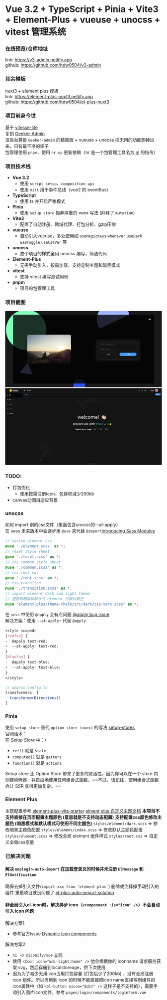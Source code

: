 # Vue 3.2 + TypeScript + Pinia + Vite3 + Element-Plus + vueuse + unocss + vitest 管理系统

### 在线预览/仓库地址
link: https://v3-admin.netlify.app <br>
github: https://github.com/hdw0504/v3-admin

### 其余模板
nuxt3 + element plus 模板\
link: https://element-plus-nuxt3.netlify.app <br>
github: https://github.com/hdw0504/el-plus-nuxt3

### 项目前身今世
基于 [vitesse-lite](https://github.com/antfu/vitesse-lite)\
复刻 [Geeker-Admin](https://github.com/HalseySpicy/Geeker-Admin)\
该后台算是 `Geeker-admin` 的精简版 + vueuse + unocss
把无用的功能删掉出来，只有最干净的架子\
包管理使用 `pnpm`，使用 `nr up` 更新依赖（nr 是一个包管理工具名为 [ni](https://github.com/antfu/ni) 的指令）

### 项目技术栈
- **Vue 3.2**
  - 使用 `script setup`、`composition api`
  - 使用 `mitt` 用于事件总线（vue2 的 eventBus）
- **TypeScript**
  - 使用 ts 并开启严格模式
- **Pinia**
  - 使用 `setup store` 抛弃厚重的 ~~vuex~~ 写法 (拜拜了 `mutation`)
- **Vite3**
  - 配置了自动注册、跨域代理、打包分析、gzip压缩
- **vueuse**
  - 自动引入vueuse，多处使用如 `useMagicKeys` `whenever` `useDark` `useToggle` `useCssVar` 等
- **unocss**
  - 整个项目的样式全用 unocss 编写，简洁代码
- **Element-Plus**
  - 无需手动引入，按需加载，支持定制主题和暗黑模式
- **vitest**
  - 支持 vitest 编写测试用例
- **pnpm**
  - 项目的包管理工具

### 项目截图
<img src="./src/assets/images/login.jpg" />
<img src="./src/assets/images/home.jpg" />

### TODO:
- 打包优化 <!-- - [项目打包优化实战之-视图分析](https://blog.csdn.net/g18204746769/article/details/127431733) -->
  - 使用按需注册icon，包体积减少200kb
- canvas动图自适应背景

### unocss
如何 import 别的css文件（里面包含unocss的--at-apply）\
在 sass 未来版本中会逐步用 `@use` 来代替 `@import`[Introducing Sass Modules](https://css-tricks.com/introducing-sass-modules/)
``` scss
// custom element css
@use './element.scss' as *;
// reset style sheet
@use './reset.scss' as *;
// css common style sheet
@use './common.scss' as *;
// css root var
@use './root.scss' as *;
// css transiton
@use './transition.scss' as *;
// import element dark and light theme
// 里面有暗黑和默认的 element 的默认颜色
@use "element-plus/theme-chalk/src/dark/css-vars.scss" as *;
```

在 `scss` 中使用 `@apply` 会有点问题 [@apply bug issue](https://github.com/unocss/unocss/issues/809)\
解决方案：使用 `--at-apply:` 代替 `@apply`
```scss
<style scoped>
[redfoo] {
-  @apply text-red;
+  --at-apply: text-red;
}
[bluefoo] {
-  @apply text-blue;
+  --at-apply: text-blue;
}
</style>
```
```ts
// unocss.config.ts
transformers: [
  transformerDirectives()
]
```

### Pinia
使用 `setup store` 替代 `option store (vuex)` 的写法 [setup-stores](https://pinia.vuejs.org/zh/core-concepts/#setup-stores)\
官网话术：\
在 _Setup Store_ 中：\
- `ref()` 就是 `state`
- `computed()` 就是 `getters`
- `function()` 就是 `actions`

Setup store 比 Option Store 带来了更多的灵活性，因为你可以在一个 store 内创建侦听器，并自由地使用任何组合式函数。==不过，请记住，使用组合式函数会让 SSR 变得更加复杂。==


### Element Plus
主题配置参考
[element-plus-vite-starter](https://github.com/element-plus/element-plus-vite-starter)
[elment plus 自定义主题文档](https://element-plus.gitee.io/zh-CN/guide/theming.html)
**本项目不支持直接在页面配置主题颜色 (意思就是不支持动态配置)**
**支持配置css颜色修改主题色 (暗黑模式和默认模式可使用不同主题色)**
`styles/element/dark.scss` => 修改暗黑主题色配置
`styles/element/index.scss` => 修改默认主题色配置
`styles/element.scss` => 修改全局 element 组件样式
`styles/root.css` => 自定义全局css变量


### 已解决问题
#### 解决 `unplugin-auto-import` 在加载登录页的时候并未注册 `ElMessage` 和 `ElNotification`
确保去掉引入文件(`import xxx from 'element-plus'`) 删除或注释掉手动引入的组件 重启项目就没问题了 [el-plus-auto-import-solution](https://github.com/hdw0504/el-plus-auto-import-solution)

#### 非全局引入el-icon时，解决异步 icon（`<componnent :is="icon" />`）不会自动引入 icon 问题
解决方案1
- 参考官方issue [Dynamic icon components](https://github.com/antfu/unplugin-icons/issues/5)

解决方案2
- `ni -D @iconify/vue` [文档](https://www.npmjs.com/package/@iconify/vue)
- 使用 `<Icon icon="mdi-light:home" />` 他会根据你的 iconname 请求服务获取 svg，然后存储到localstoreage，供下次使用
- 因为为了减少无用icon占用打包容量 (打包后少了200kb) ，没有全局注册 icon 组件。所以当用到 icon 的时候不能直接把icon name直接写到组件的icon属性中（如 `<el-button nicon="Edit" />` 这样子是不支持的），需要手动引入图片icon文件，参考 `pages/login/components/loginForm.vue`
